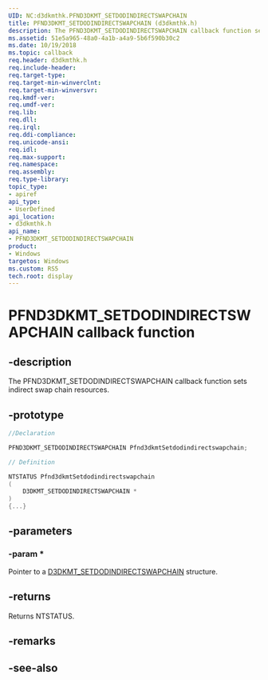 ```yaml
---
UID: NC:d3dkmthk.PFND3DKMT_SETDODINDIRECTSWAPCHAIN
title: PFND3DKMT_SETDODINDIRECTSWAPCHAIN (d3dkmthk.h)
description: The PFND3DKMT_SETDODINDIRECTSWAPCHAIN callback function sets indirect swap chain resources.
ms.assetid: 51e5a965-48a0-4a1b-a4a9-5b6f590b30c2
ms.date: 10/19/2018
ms.topic: callback
req.header: d3dkmthk.h
req.include-header:
req.target-type:
req.target-min-winverclnt:
req.target-min-winversvr:
req.kmdf-ver:
req.umdf-ver:
req.lib:
req.dll:
req.irql: 
req.ddi-compliance:
req.unicode-ansi:
req.idl:
req.max-support:
req.namespace:
req.assembly:
req.type-library: 
topic_type: 
- apiref
api_type: 
- UserDefined
api_location: 
- d3dkmthk.h
api_name: 
- PFND3DKMT_SETDODINDIRECTSWAPCHAIN
product:
- Windows
targetos: Windows
ms.custom: RS5
tech.root: display
---
```


# PFND3DKMT_SETDODINDIRECTSWAPCHAIN callback function

## -description

The PFND3DKMT_SETDODINDIRECTSWAPCHAIN callback function sets indirect swap chain resources.

## -prototype

```cpp
//Declaration

PFND3DKMT_SETDODINDIRECTSWAPCHAIN Pfnd3dkmtSetdodindirectswapchain; 

// Definition

NTSTATUS Pfnd3dkmtSetdodindirectswapchain 
(
	D3DKMT_SETDODINDIRECTSWAPCHAIN *
)
{...}

```

## -parameters

### -param * 

Pointer to a [D3DKMT_SETDODINDIRECTSWAPCHAIN](ns-d3dkmthk-_d3dkmt_setdodindirectswapchain.md) structure.

## -returns

Returns NTSTATUS.


## -remarks




## -see-also
